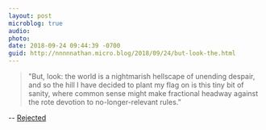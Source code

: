 ```yaml
---
layout: post
microblog: true
audio: 
photo: 
date: 2018-09-24 09:44:39 -0700
guid: http://nnnnnathan.micro.blog/2018/09/24/but-look-the.html
---
```

> "But, look: the world is a nightmarish hellscape of unending despair, and so the hill I have decided to plant my flag on is this tiny bit of sanity, where common sense might make fractional headway against the rote devotion to no-longer-relevant rules.”

-- [Rejected](http://www.eod.com/blog/2018/09/rejected/)

